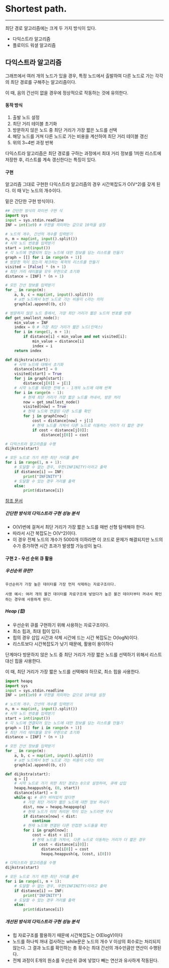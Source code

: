 # Shortest path.
---
최단 경로 알고리즘에는 크게 두 가지 방식이 있다.
- 다익스트라 알고리즘
- 플로이드 워셜 알고리즘

## 다익스트라 알고리즘

그래프에서 여러 개의 노드가 있을 경우, 특정 노드에서 출발하여 다른 노드로 가는 각각의 최단 경로를 구해주는 알고리즘이다.

이 때, 음의 간선이 없을 경우에 정상적으로 작동하는 것에 유의한다.

#### 동작 방식

1. 출발 노드 설정
2. 최단 거리 테이블 초기화
3. 방문하지 않은 노드 중 최단 거리가 가장 짧은 노드를 선택
4. 해당 노드를 거쳐 다른 노드로 가는 비용을 계산하여 최단 거리 테이블 갱신
5. 위의 3~4번 과정 반복

다익스트라 알고리즘은 최단 경로를 구하는 과정에서 최대 거리 정보를 1차원 리스트에 저장한 후, 리스트를 계속 갱신한다는 특징이 있다.

#### 구현
알고리즘 그대로 구현한 다익스트라 알고리즘의 경우 시간복잡도가 O(V^2)를 갖게 된다. 이 때 V는 노드의 개수이다.

밑은 간단한 구현 방식이다.

```python
## 간단한 방식의 파이썬 구현 식
import sys
input = sys.stdin.readline
INF = int(1e9) # 무한을 의미하는 값으로 10억을 설정

# 노드의 개수, 간선의 개수를 입력받기
n, m = map(int, input().split())
# 시작 노드 번호를 입력받기
start = int(input())
# 각 노드에 연결되어 있는 노드에 대한 정보를 담는 리스트를 만들기
graph = [[] for i in range(n + 1)]
# 방문한 적이 있는지 체크하는 목적의 리스트를 만들기
visited = [False] * (n + 1)
# 최단 거리 테이블을 모두 무한으로 초기화
distance = [INF] * (n + 1)

# 모든 간선 정보를 입력받기
for _ in range(m):
    a, b, c = map(int, input().split())
    # a번 노드에서 b번 노드로 가는 비용이 c라는 의미
    graph[a].append((b, c))

# 방문하지 않은 노드 중에서, 가장 최단 거리가 짧은 노드의 번호를 반환
def get_smallest_node():
    min_value = INF
    index = 0 # 가장 최단 거리가 짧은 노드(인덱스)
    for i in range(1, n + 1):
        if distance[i] < min_value and not visited[i]:
            min_value = distance[i]
            index = i
    return index

def dijkstra(start):
    # 시작 노드에 대해서 초기화
    distance[start] = 0
    visited[start] = True
    for j in graph[start]:
        distance[j[0]] = j[1]
    # 시작 노드를 제외한 전체 n - 1개의 노드에 대해 반복
    for i in range(n - 1):
        # 현재 최단 거리가 가장 짧은 노드를 꺼내서, 방문 처리
        now = get_smallest_node()
        visited[now] = True
        # 현재 노드와 연결된 다른 노드를 확인
        for j in graph[now]:
            cost = distance[now] + j[1]
            # 현재 노드를 거쳐서 다른 노드로 이동하는 거리가 더 짧은 경우
            if cost < distance[j[0]]:
                distance[j[0]] = cost

# 다익스트라 알고리즘을 수행
dijkstra(start)

# 모든 노드로 가기 위한 최단 거리를 출력
for i in range(1, n + 1):
    # 도달할 수 없는 경우, 무한(INFINITY)이라고 출력
    if distance[i] == INF:
        print("INFINITY")
    # 도달할 수 있는 경우 거리를 출력
    else:
        print(distance[i])
```
[참조 문서](https://freedeveloper.tistory.com/384')

##### 간단한 방식의 다익스트라 구현 성능 분석

- O(V)번에 걸쳐서 최단 거리가 가장 짧은 노드를 매번 선형 탐색해야 한다.
- 따라서 시간 복잡도는 O(V^2)이다.
- 이 경우 전체 노드의 개수가 5000개 이하라면 이 코드로 문제가 해결되지만 노드의 수가 증가하면 시간 초과가 발생할 가능성이 높다.

#### 구현 2 - 우선 순위 큐 활용
##### 우선순위 큐란?

    우선순위가 가장 높은 데이터를 가장 먼저 삭제하는 자료구조이다.

    사용 예시: 여러 개의 물건 데이터를 자료구조에 넣었다가 높은 물건 데이터부터 꺼내서 확인하는 경우에 사용하게 된다.

##### Heap (힙)

- 우선순위 큐를 구현하기 위해 사용하는 자료구조이다.
- 최소 힙과, 최대 힙이 있다.
- 힙의 경우 삽입 시간과 삭제 시간에 드는 시간 복잡도는 O(logN)이다.
- 리스트보다 시간복잡도가 낮기 때문에, 활용이 용이하다


단계마다 방문하지 않은 노드 중 최단 거리가 가장 짧은 노드를 선택하기 위해서 리스트 대신 힙을 사용한다.

이 때, 최단 거리가 가장 짧은 노드를 선택해야 하므로, 최소 힙을 사용한다.

```python
import heapq
import sys
input = sys.stdin.readline
INF = int(1e9) # 무한을 의미하는 값으로 10억을 설정

# 노드의 개수, 간선의 개수를 입력받기
n, m = map(int, input().split())
# 시작 노드 번호를 입력받기
start = int(input())
# 각 노드에 연결되어 있는 노드에 대한 정보를 담는 리스트를 만들기
graph = [[] for i in range(n + 1)]
# 최단 거리 테이블을 모두 무한으로 초기화
distance = [INF] * (n + 1)

# 모든 간선 정보를 입력받기
for _ in range(m):
    a, b, c = map(int, input().split())
    # a번 노드에서 b번 노드로 가는 비용이 c라는 의미
    graph[a].append((b, c))

def dijkstra(start):
    q = []
    # 시작 노드로 가기 위한 최단 경로는 0으로 설정하여, 큐에 삽입
    heapq.heappush(q, (0, start))
    distance[start] = 0
    while q: # 큐가 비어있지 않다면
        # 가장 최단 거리가 짧은 노드에 대한 정보 꺼내기
        dist, now = heapq.heappop(q)
        # 현재 노드가 이미 처리된 적이 있는 노드라면 무시
        if distance[now] < dist:
            continue
        # 현재 노드와 연결된 다른 인접한 노드들을 확인
        for i in graph[now]:
            cost = dist + i[1]
            # 현재 노드를 거쳐서, 다른 노드로 이동하는 거리가 더 짧은 경우
            if cost < distance[i[0]]:
                distance[i[0]] = cost
                heapq.heappush(q, (cost, i[0]))

# 다익스트라 알고리즘을 수행
dijkstra(start)

# 모든 노드로 가기 위한 최단 거리를 출력
for i in range(1, n + 1):
    # 도달할 수 없는 경우, 무한(INFINITY)이라고 출력
    if distance[i] == INF:
        print("INFINITY")
    # 도달할 수 있는 경우 거리를 출력
    else:
        print(distance[i])
```

##### 개선된 방식의 다익스트라 구현 성능 분석

- 힙 자료구조를 활용하기 때문에 시간복잡도는 O(ElogV)이다
- 노드를 하나씩 꺼내 검사하는 while문은 노드의 개수 V 이상의 회수로는 처리되지 않는다. 그 결과 노드를 확인하는 총 횟수는 최대 간선의 개수만큼만 연산이 수행된다.
- 전체 과정이 E개의 원소를 우선순위 큐에 넣었다 빼는 연산과 유사하게 작동된다.
